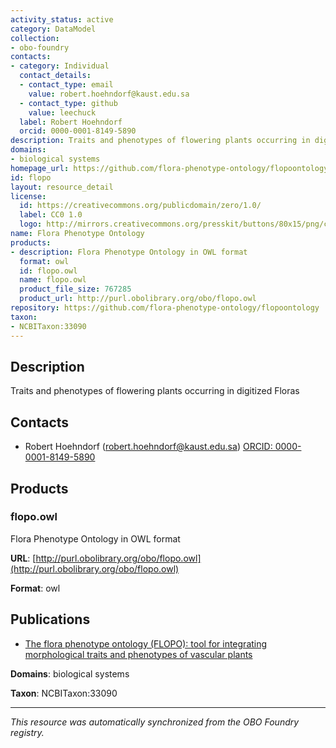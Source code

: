 ```yaml
---
activity_status: active
category: DataModel
collection:
- obo-foundry
contacts:
- category: Individual
  contact_details:
  - contact_type: email
    value: robert.hoehndorf@kaust.edu.sa
  - contact_type: github
    value: leechuck
  label: Robert Hoehndorf
  orcid: 0000-0001-8149-5890
description: Traits and phenotypes of flowering plants occurring in digitized Floras
domains:
- biological systems
homepage_url: https://github.com/flora-phenotype-ontology/flopoontology
id: flopo
layout: resource_detail
license:
  id: https://creativecommons.org/publicdomain/zero/1.0/
  label: CC0 1.0
  logo: http://mirrors.creativecommons.org/presskit/buttons/80x15/png/cc-zero.png
name: Flora Phenotype Ontology
products:
- description: Flora Phenotype Ontology in OWL format
  format: owl
  id: flopo.owl
  name: flopo.owl
  product_file_size: 767285
  product_url: http://purl.obolibrary.org/obo/flopo.owl
repository: https://github.com/flora-phenotype-ontology/flopoontology
taxon:
- NCBITaxon:33090
---
```

## Description

Traits and phenotypes of flowering plants occurring in digitized Floras

## Contacts

- Robert Hoehndorf (robert.hoehndorf@kaust.edu.sa) [ORCID: 0000-0001-8149-5890](https://orcid.org/0000-0001-8149-5890)

## Products

### flopo.owl

Flora Phenotype Ontology in OWL format

**URL**: [http://purl.obolibrary.org/obo/flopo.owl](http://purl.obolibrary.org/obo/flopo.owl)

**Format**: owl

## Publications

- [The flora phenotype ontology (FLOPO): tool for integrating morphological traits and phenotypes of vascular plants](https://www.ncbi.nlm.nih.gov/pubmed/27842607)

**Domains**: biological systems

**Taxon**: NCBITaxon:33090

---

*This resource was automatically synchronized from the OBO Foundry registry.*